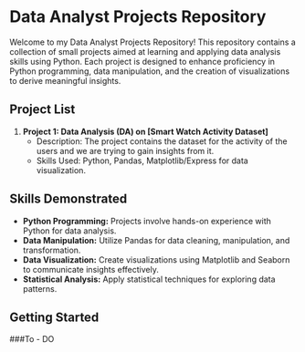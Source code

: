# Data Analyst Projects Repository

Welcome to my Data Analyst Projects Repository! This repository contains a collection of small projects aimed at learning and applying data analysis skills using Python. Each project is designed to enhance proficiency in Python programming, data manipulation, and the creation of visualizations to derive meaningful insights.

## Project List

1. **Project 1: Data Analysis (DA) on [Smart Watch Activity Dataset]**
   - Description: The project contains the dataset for the activity of the users and we are trying to gain insights from it.
   - Skills Used: Python, Pandas, Matplotlib/Express for data visualization.


## Skills Demonstrated

- **Python Programming:** Projects involve hands-on experience with Python for data analysis.
- **Data Manipulation:** Utilize Pandas for data cleaning, manipulation, and transformation.
- **Data Visualization:** Create visualizations using Matplotlib and Seaborn to communicate insights effectively.
- **Statistical Analysis:** Apply statistical techniques for exploring data patterns.

## Getting Started

###To - DO
